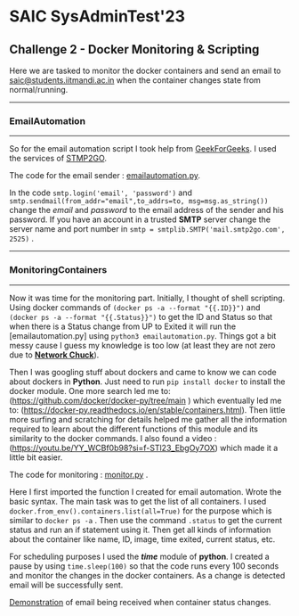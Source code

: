 # SAIC SysAdminTest'23

## Challenge 2 - Docker Monitoring & Scripting

Here we are tasked to monitor the docker containers and send an email to saic@students.iitmandi.ac.in when the container changes state from normal/running.

-----------------------------------------------------

### EmailAutomation
-----------------------------------------------------

So for the email automation script I took help from [GeekForGeeks](https://www.geeksforgeeks.org/how-to-send-automated-email-messages-in-python/). I used the services of [STMP2GO](https://www.smtp2go.com/).

The code for the email sender : [emailautomation.py](emailautomation.py). 

In the code `smtp.login('email', 'password')` and `smtp.sendmail(from_addr="email",to_addrs=to, msg=msg.as_string())` change the _email_ and _password_ to the email address of the sender and his password. If you have an account in a trusted **SMTP** server change the server name and port number in `smtp = smtplib.SMTP('mail.smtp2go.com', 2525)` . 

-----------------------------------------------------


### MonitoringContainers
-----------------------------------------------------

Now it was time for the monitoring part. Initially, I thought of shell scripting. Using docker commands of `(docker ps -a --format "{{.ID}}")` and `(docker ps -a --format "{{.Status}}")` to get the ID and Status so that when there is a Status change from UP to Exited it will run the [emailautomation.py] using `python3 emailautomation.py`. Things got a bit messy cause I guess my knowledge is too low (at least they are not zero due to [**Network Chuck**](https://youtube.com/playlist?list=PLIhvC56v63IKioClkSNDjW7iz-6TFvLwS&si=TlVexjvb_uF1X9xB)).

Then I was googling stuff about dockers and came to know we can code about dockers in **Python**. Just need to run `pip install docker` to install the docker module. One more search led me to: (https://github.com/docker/docker-py/tree/main
) which eventually led me to: (https://docker-py.readthedocs.io/en/stable/containers.html). Then little more surfing and scratching for details helped me gather all the information required to learn about the different functions of this module and its similarity to the docker commands. I also found a video : (https://youtu.be/YY_WCBf0b98?si=f-STl23_EbgOy7OX) which made it a little bit easier.

The code for monitoring : [monitor.py](monitor.py) .

Here I first imported the function I created for email automation. Wrote the basic syntax. The main task was to get the list of all containers. I used `docker.from_env().containers.list(all=True)` for the purpose which is similar to `docker ps -a` . Then use the command `.status` to get the current status and run an if statement using it. Then get all kinds of information about the container like name, ID, image, time exited, current status, etc. 

For scheduling purposes I used the ***time*** module of **python**. I created a pause by using `time.sleep(100)` so that the code runs every 100 seconds and monitor the changes in the docker containers. As a change is detected email will be successfully sent.

[Demonstration](Screenshots/demonstration.jpg) of email being received when container status changes.
